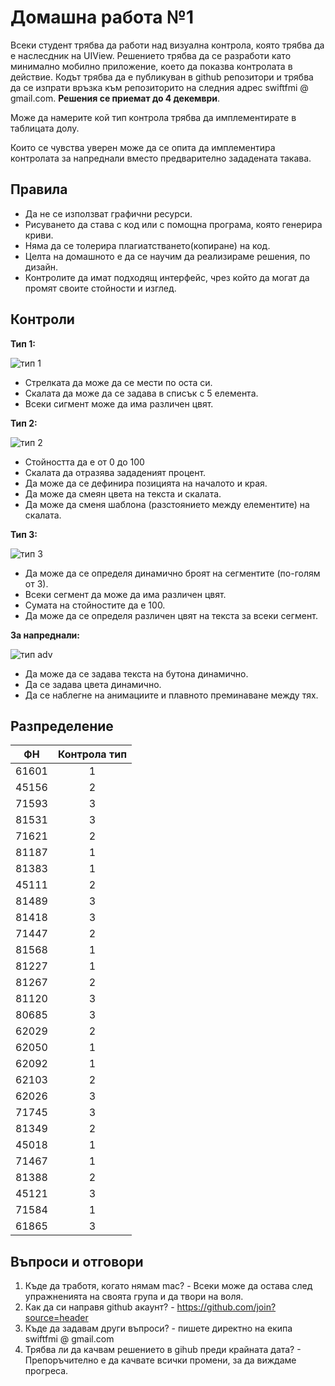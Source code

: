 # Домашна работа №1

Всеки студент трябва да работи над визуална контрола, която трябва да е наслесдник на UIView. Решението трябва да се разработи като минимално мобилно приложение, което да показва контролата в действие. Кодът трябва да е публикуван в github репозитори и трябва да се изпрати връзка към репозиторито на следния адрес swiftfmi @ gmail.com. __Решения се приемат до 4 декември__.

 Може да намерите кой тип контрола трябва да имплементирате в таблицата долу. 

Които се чувства уверен може да се опита да имплементира контролата за напреднали вместо предварително зададената такава.

##  Правила
* Да не се използват графични ресурси.
* Рисуването да става с код или с помощна програма, която генерира криви.
* Няма да се толерира плагиатстването(копиране) на код.
* Целта на домашното е да се научим да реализираме решения, по дизайн.
* Контролите да имат подходящ интерфейс, чрез който да могат да промят своите стойности и изглед.


## Контроли
__Тип 1:__ 

![тип 1](assets/1.jpg)


* Стрелката да може да се мести по оста си.
* Скалата да може да се задава в списък с 5 елемента.
* Всеки сигмент може да има различен цвят.

__Тип 2:__ 

![тип 2](assets/2.jpg)

* Стойността да е от 0 до 100
* Скалата да отразява зададеният процент.
* Да може да се дефинира позицията на началото и края.
* Да може да смеян цвета на текста и скалата.
* Да може да сменя шаблона (разстоянието между елементите) на скалата.

__Тип 3:__  

![тип 3](assets/3.jpg)

* Да може да се определя динамично броят на сегментите (по-голям от 3).
* Всеки сегмент да може да има различен цвят.
* Сумата на стойностите да е 100.
* Да може да се определя различен цвят на текста за всеки сегмент.

__За напреднали:__

![тип adv](assets/advanced.gif)

* Да може да се задава текста на бутона динамично.
* Да се задава цвета динамично.
* Да се наблегне на анимациите и плавното преминаване между тях.


## Разпределение
| ФН   |      Контрола тип |
|----------|:-------------:|
|61601|1|
|45156|2|
|71593|3|
|81531|3|
|71621|2|
|81187|1|
|81383|1|
|45111|2|
|81489|3|
|81418|3|
|71447|2|
|81568|1|
|81227|1|
|81267|2|
|81120|3|
|80685|3|
|62029|2|
|62050|1|
|62092|1|
|62103|2|
|62026|3|
|71745|3|
|81349|2|
|45018|1|
|71467|1|
|81388|2|
|45121|3|
|71584|1|
|61865|3|

## Въпроси и отговори

1. Къде да тработя, когато нямам mac? - Всеки може да остава след упражненията на своята група и да твори на воля.
2. Как да си направя github акаунт? - https://github.com/join?source=header
3. Къде да задавам други въпроси? - пишете директно на екипа swiftfmi @ gmail.com
4. Трябва ли да качвам решението в gihub преди крайната дата? - Препоръчително е да качвате всички промени, за да виждаме прогреса.
